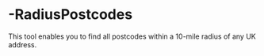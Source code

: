 # -RadiusPostcodes
This tool enables you to find all postcodes within a 10-mile radius of any UK address.
